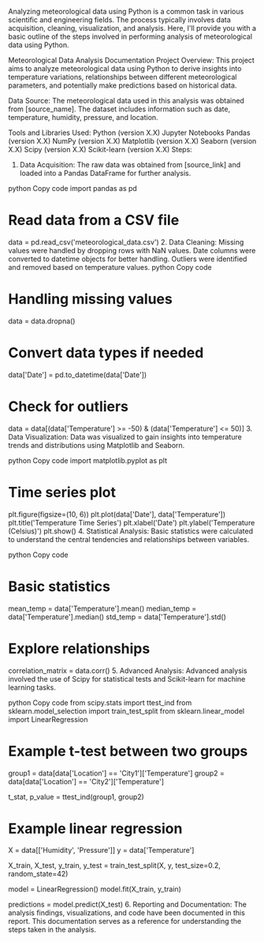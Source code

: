 Analyzing meteorological data using Python is a common task in various scientific and engineering fields. 
The process typically involves data acquisition, cleaning, visualization, and analysis. 
Here, I'll provide you with a basic outline of the steps involved in performing analysis of meteorological data using Python.

Meteorological Data Analysis Documentation
Project Overview:
This project aims to analyze meteorological data using Python to derive insights into temperature variations, relationships between different meteorological parameters, and potentially make predictions based on historical data.

Data Source:
The meteorological data used in this analysis was obtained from [source_name]. The dataset includes information such as date, temperature, humidity, pressure, and location.

Tools and Libraries Used:
Python (version X.X)
Jupyter Notebooks
Pandas (version X.X)
NumPy (version X.X)
Matplotlib (version X.X)
Seaborn (version X.X)
Scipy (version X.X)
Scikit-learn (version X.X)
Steps:
1. Data Acquisition:
The raw data was obtained from [source_link] and loaded into a Pandas DataFrame for further analysis.

python
Copy code
import pandas as pd

# Read data from a CSV file
data = pd.read_csv('meteorological_data.csv')
2. Data Cleaning:
Missing values were handled by dropping rows with NaN values.
Date columns were converted to datetime objects for better handling.
Outliers were identified and removed based on temperature values.
python
Copy code
# Handling missing values
data = data.dropna()

# Convert data types if needed
data['Date'] = pd.to_datetime(data['Date'])

# Check for outliers
data = data[(data['Temperature'] >= -50) & (data['Temperature'] <= 50)]
3. Data Visualization:
Data was visualized to gain insights into temperature trends and distributions using Matplotlib and Seaborn.

python
Copy code
import matplotlib.pyplot as plt

# Time series plot
plt.figure(figsize=(10, 6))
plt.plot(data['Date'], data['Temperature'])
plt.title('Temperature Time Series')
plt.xlabel('Date')
plt.ylabel('Temperature (Celsius)')
plt.show()
4. Statistical Analysis:
Basic statistics were calculated to understand the central tendencies and relationships between variables.

python
Copy code
# Basic statistics
mean_temp = data['Temperature'].mean()
median_temp = data['Temperature'].median()
std_temp = data['Temperature'].std()

# Explore relationships
correlation_matrix = data.corr()
5. Advanced Analysis:
Advanced analysis involved the use of Scipy for statistical tests and Scikit-learn for machine learning tasks.

python
Copy code
from scipy.stats import ttest_ind
from sklearn.model_selection import train_test_split
from sklearn.linear_model import LinearRegression

# Example t-test between two groups
group1 = data[data['Location'] == 'City1']['Temperature']
group2 = data[data['Location'] == 'City2']['Temperature']

t_stat, p_value = ttest_ind(group1, group2)

# Example linear regression
X = data[['Humidity', 'Pressure']]
y = data['Temperature']

X_train, X_test, y_train, y_test = train_test_split(X, y, test_size=0.2, random_state=42)

model = LinearRegression()
model.fit(X_train, y_train)

predictions = model.predict(X_test)
6. Reporting and Documentation:
The analysis findings, visualizations, and code have been documented in this report. This documentation serves as a reference for understanding the steps taken in the analysis.

